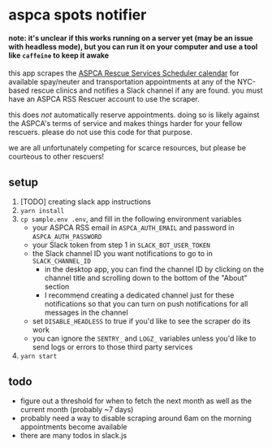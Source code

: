 # aspca spots notifier

#### **note:** it's unclear if this works running on a server yet (may be an issue with headless mode), but you can run it on your computer and use a tool like `caffeine` to keep it awake 

this app scrapes the [ASPCA Rescue Services Scheduler calendar](https://www.aspca.org/nyc/aspca-veterinary-spayneuter-services-new-york-city/rescue-professionals#tab-3) for available spay/neuter and transportation appointments at any of the NYC-based rescue clinics and notifies a Slack channel if any are found. you must have an ASPCA RSS Rescuer account to use the scraper.

this does _not_ automatically reserve appointments. doing so is likely against the ASPCA's terms of service and makes things harder for your fellow rescuers. please do not use this code for that purpose.

we are all unfortunately competing for scarce resources, but please be courteous to other rescuers!

## setup

1. [TODO] creating slack app instructions
2. `yarn install`
3. `cp sample.env .env`, and fill in the following environment variables
    - your ASPCA RSS email in `ASPCA_AUTH_EMAIL` and password in `ASPCA_AUTH_PASSWORD`
    - your Slack token from step 1 in `SLACK_BOT_USER_TOKEN`
    - the Slack channel ID you want notifications to go to in `SLACK_CHANNEL_ID`
      - in the desktop app, you can find the channel ID by clicking on the channel title and scrolling down to the bottom of the "About" section
      - I recommend creating a dedicated channel just for these notifications so that you can turn on push notifications for all messages in the channel
    - set `DISABLE_HEADLESS` to true if you'd like to see the scraper do its work
    - you can ignore the `SENTRY_` and `LOGZ_` variables unless you'd like to send logs or errors to those third party services
4. `yarn start`

## todo
- figure out a threshold for when to fetch the next month as well as the current month (probably ~7 days) 
- probably need a way to disable scraping around 6am on the morning appointments become available
- there are many todos in slack.js